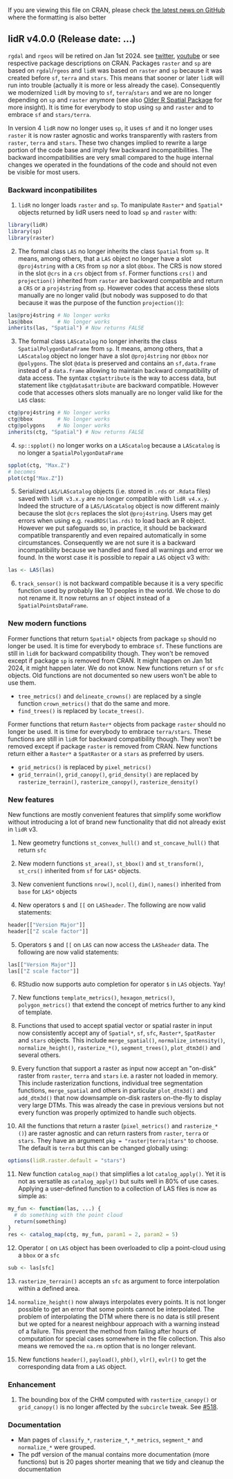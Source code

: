 If you are viewing this file on CRAN, please check [the latest news on GitHub](https://github.com/r-lidar/lidR/blob/master/NEWS.md) where the formatting is also better

## lidR v4.0.0 (Release date: ...)

`rgdal` and `rgeos` will be retired on Jan 1st 2024. see [twitter](https://twitter.com/RogerBivand/status/1407705212538822656), [youtube](https://www.youtube.com/watch?v=cK08bxUJn5A) or see respective package descriptions on CRAN. Packages `raster` and `sp` are based on `rgdal`/`rgeos` and `lidR` was based on `raster` and `sp` because it was created before `sf`, `terra` and `stars`. This means that sooner or later `lidR` will run into trouble (actually it is more or less already the case). Consequently we modernized `lidR` by moving to `sf`, `terra`/`stars` and we are no longer depending on `sp` and `raster` anymore (see also [Older R Spatial Package](https://keen-swartz-3146c4.netlify.app/older.html) for more insight). It is time for everybody to stop using `sp` and `raster` and to embrace `sf` and `stars/terra`.

In version 4 `lidR` now no longer uses `sp`, it uses `sf` and it no longer uses `raster` it is now raster agnostic and works transparently with rasters from `raster`, `terra` and `stars`. These two changes implied to rewrite a large portion of the code base and imply few backward incompatibilities. The backward incompatibilities are very small compared to the huge internal changes we operated in the foundations of the code and should not even be visible for most users.

### Backward inconpatibilites

1. `lidR` no longer loads `raster` and `sp`. To manipulate `Raster*` and `Spatial*` objects returned by lidR users need to load `sp` and `raster` with:
  ```r
  library(lidR)
  library(sp)
  library(raster)
  ```

2. The formal class `LAS` no longer inherits the class `Spatial` from `sp`. It means, among others, that a `LAS` object no longer have a slot `@proj4string` with a `CRS` from `sp` nor a slot `@bbox`. The CRS is now stored in the slot `@crs` in a `crs` object from `sf`. Former functions `crs()` and `projection()` inherited from `raster` are backward compatible and return a `CRS` or a `proj4string` from `sp`. However codes that access these slots manually are no longer valid (but nobody was supposed to do that because it was the purpose of the function `projection()`):
  ```r
  las@proj4string # No longer works
  las@bbox        # No longer works
  inherits(las, "Spatial") # Now returns FALSE
  ```

3. The formal class `LAScatalog` no longer inherits the class `SpatialPolygonDataFrame` from `sp`. It means, among others, that a `LAScatalog` object no longer have a slot `@proj4string` nor `@bbox` nor `@polygons`. The slot `@data` is preserved and contains an `sf,data.frame` instead of a `data.frame` allowing to maintain backward compatibility of data access. The syntax `ctg$attribute` is the way to access data, but statement like `ctg@data$attribute` are backward compatible. However code that accesses others slots manually are no longer valid like for the `LAS` class:
  ```r
  ctg@proj4string # No longer works
  ctg@bbox        # No longer works
  ctg@polygons    # No longer works
  inherits(ctg, "Spatial") # Now returns FALSE
  ```

4. `sp::spplot()` no longer works on a `LAScatalog` because a `LAScatalog` is no longer a `SpatialPolygonDataFrame`
  ```r
  spplot(ctg, "Max.Z")
  # becomes
  plot(ctg["Max.Z"])
  ```
  
5. Serialized `LAS/LAScatalog` objects (i.e. stored in `.rds` or `.Rdata` files) saved with `lidR v3.x.y` are no longer compatible with `lidR v4.x.y`. Indeed the structure of a `LAS/LAScatalog` object is now different mainly because the slot `@crs` replaces the slot `@proj4string`. Users may get errors when using e.g. `readRDS(las.rds)` to load back an R object. However we put safeguards so, in practice, it should be backward compatible transparently and even repaired automatically in some circumstances. Consequently we are not sure it is a backward incompatibility because we handled and fixed all warnings and error we found. In the worst case it is possible to repair a `LAS` object v3 with:
  ```r
  las <- LAS(las)
  ```

6. `track_sensor()` is not backward compatible because it is a very specific function used by probably like 10 peoples in the world. We chose to do not rename it. It now returns an `sf` object instead of a `SpatialPointsDataFrame`.

### New modern functions

Former functions that return `Spatial*` objects from package `sp` should no longer be used. It is time for everybody to embrace `sf`. These functions are still in `lidR` for backward compatibility though. They won't be removed except if package `sp` is removed from CRAN. It might happen on Jan 1st 2024, it might happen later. We do not know. New functions return `sf` or `sfc` objects. Old functions are not documented so new users won't be able to use them.

- `tree_metrics()` and `delineate_crowns()` are replaced by a single function `crown_metrics()` that do the same and more.
- `find_trees()` is replaced by `locate_trees()`.

Former functions that return `Raster*` objects from package `raster` should no longer be used. It is time for everybody to embrace `terra/stars`. These functions are still in `lidR` for backward compatibility though.  They won't be removed except if package `raster` is removed from CRAN. New functions return either a `Raster*` a `SpatRaster` or a `stars` as preferred by users.

- `grid_metrics()` is replaced by `pixel_metrics()`
- `grid_terrain()`, `grid_canopy()`, `grid_density()` are replaced by `rasterize_terrain()`, `rasterize_canopy()`, `rasterize_density()` 

### New features

New functions are mostly convenient features that simplify some workflow without introducing a lot of brand new functionality that did not already exist in `lidR` v3.

1. New geometry functions `st_convex_hull()` and `st_concave_hull()` that return `sfc`

2. New modern functions `st_area()`, `st_bbox()` and `st_transform()`, `st_crs()` inherited from `sf` for `LAS*` objects.

3. New convenient functions `nrow()`, `ncol()`, `dim()`, `names()` inherited from `base` for `LAS*` objects

4. New operators `$` and `[[` on `LASheader`. The following are now valid statements:
  ```r
  header[["Version Major"]]
  header[["Z scale factor"]]
  ```

5. Operators `$` and `[[` on `LAS` can now access the `LASheader` data. The following are now valid statements:
  ```r
  las[["Version Major"]]
  las[["Z scale factor"]]
  ```

6. RStudio now supports auto completion for operator `$` in `LAS` objects. Yay!

7. New functions `template_metrics()`, `hexagon_metrics()`, `polygon_metrics()` that extend the concept of metrics further to any kind of template.

8. Functions that used to accept spatial vector or spatial raster in input now consistently accept any of `Spatial*`, `sf`, `sfc`, `Raster*`, `SpatRaster` and `stars` objects. This include `merge_spatial()`, `normalize_intensity()`, `normalize_height()`, `rasterize_*()`, `segment_trees()`, `plot_dtm3d()` and several others.

9. Every function that support a raster as input now accept an "on-disk" raster from `raster`, `terra` and `stars`  i.e. a raster not loaded in memory. This include rasterization functions, individual tree segmentation functions, `merge_spatial` and others in particular `plot_dtm3d()` and `add_dtm3d()` that now downsample on-disk rasters on-the-fly to display very large DTMs. This was already the case in previous versions but not every function was properly optimized to handle such objects.

10. All the functions that return a raster (`pixel_metrics()` and `rasterize_*()`) are raster agnostic and can return rasters from `raster`, `terra` or `stars`. They have an argument `pkg = "raster|terra|stars"` to choose. The default is `terra` but this can be changed globally using:
  ```r
  options(lidR.raster.default = "stars")
  ```

11. New function `catalog_map()` that simplifies a lot `catalog_apply()`. Yet it is not as versatile as `catalog_apply()` but suits well in 80% of use cases. Applying a user-defined function to a collection of LAS files is now as simple as:
  ```r
  my_fun <- function(las, ...) {
    # do something with the point cloud
    return(something)
  }
  res <- catalog_map(ctg, my_fun, param1 = 2, param2 = 5)
  ```

12. Operator `[` on `LAS` object has been overloaded to clip a point-cloud using a `bbox` or a `sfc`
  ```r
  sub <- las[sfc]
  ```
  
13. `rasterize_terrain()` accepts an `sfc` as argument to force interpolation within a defined area.

14. `normalize_height()` now always interpolates every points. It is not longer possible to get an error that some points cannot be interpolated. The problem of interpolating the DTM where there is no data is still present but we opted for a nearest neighbour approach with a warning instead of a failure. This prevent the method from failing after hours of computation for special cases somewhere in the file collection. This also means we removed the `na.rm` option that is no longer relevant.

15. New functions `header()`, `payload()`, `phb()`, `vlr()`, `evlr()` to get the corresponding data from a `LAS` object.

### Enhancement

1. The bounding box of the CHM computed with `rastertize_canopy()` or `grid_canopy()` is no longer affected by the `subcircle` tweak. See [#518](https://github.com/r-lidar/lidR/issues/518).

### Documentation

- Man pages of `classify_*`, `rasterize_*`, `*_metrics`, `segment_*` and `normalize_*` were grouped.
- The pdf version of the manual contains more documentation (more functions) but is 20 pages shorter meaning that we tidy and cleanup the documentation


